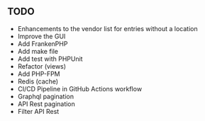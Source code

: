 ## TODO

*   Enhancements to the vendor list for entries without a location
*   Improve the GUI
*   Add FrankenPHP
*   Add make file
*   Add test with PHPUnit
*   Refactor (views)
*   Add PHP-FPM
*   Redis (cache)
*   CI/CD Pipeline in GitHub Actions workflow
*   Graphql pagination
*   API Rest pagination
*   Filter API Rest